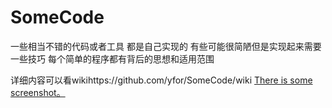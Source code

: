 # SomeCode
一些相当不错的代码或者工具   都是自己实现的
有些可能很简陋但是实现起来需要一些技巧
每个简单的程序都有背后的思想和适用范围

详细内容可以看wikihttps://github.com/yfor/SomeCode/wiki
[There is some screenshot。](http://yfor.sinaapp.com/)
